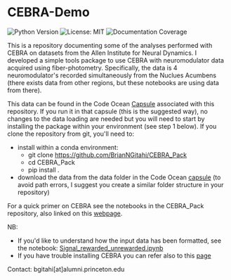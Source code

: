 # CEBRA-Demo

![Python Version](https://img.shields.io/badge/python-3.9.7%2B-blue)
![License: MIT](https://img.shields.io/badge/License-MIT-yellow.svg)
![Documentation Coverage](https://img.shields.io/badge/documentation-100%25-brightgreen)

This is a repository documenting some of the analyses performed with CEBRA on datasets from the Allen Institute for Neural Dynamics. I developed a simple tools package to use CEBRA with neuromodulator data acquired using fiber-photometry. Specifically, the data is 4 neuromodulator's recorded simultaneously from the Nuclues Acumbens (there exists data from other regions, but these notebooks are using data from there).

This data can be found in the Code Ocean [Capsule](https://codeocean.allenneuraldynamics.org/capsule/2441328/tree?cw=true) associated with this repository. If you run it in that capsule (this is the suggested way), no changes to the data loading are needed but you will need to start by installing the package within your environment (see step 1 below). If you clone the repository from git, you'll need to:
- install within a conda environment:
  - git clone https://github.com/BrianNGitahi/CEBRA_Pack
  - cd CEBRA_Pack
  - pip install .
- download the data from the data folder in the Code Ocean [capsule](https://codeocean.allenneuraldynamics.org/capsule/2441328/tree?cw=true) (to avoid path errors, I suggest you create a similar folder structure in your repository)

For a quick primer on CEBRA see the notebooks in the CEBRA_Pack repository, also linked on this [webpage](https://brianngitahi.github.io/CEBRAX_AIND/). 


NB: 
- If you'd like to understand how the input data has been formatted, see the notebook: [Signal_rewarded_unrewarded.ipynb](https://github.com/BrianNGitahi/CEBRA-Demo/blob/main/Neural_Data_Analyses/Signal_rewarded_unrewarded.ipynb)
- If you have trouble installing CEBRA you can refer also to this [page](https://cebra.ai/docs/installation.html)


Contact: bgitahi[at]alumni.princeton.edu

